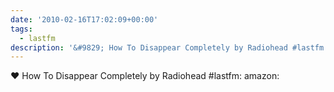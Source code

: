 ```yaml
---
date: '2010-02-16T17:02:09+00:00'
tags:
  - lastfm
description: '&#9829; How To Disappear Completely by Radiohead #lastfm:  amazon: '
---
```

&#9829; How To Disappear Completely by Radiohead #lastfm:  amazon: 
